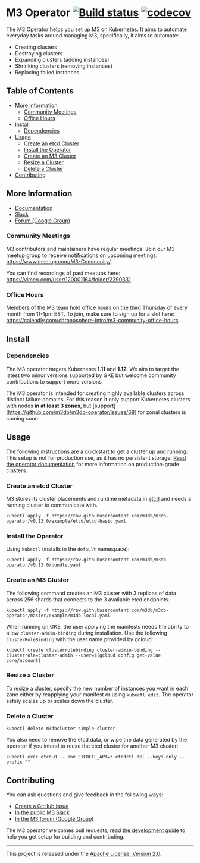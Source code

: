 # M3 Operator [![Build status](https://badge.buildkite.com/6cf88054469d7d59a584f618426dc2bd436f816daaf5000db8.svg)](https://buildkite.com/m3/m3db-operator) [![codecov](https://codecov.io/gh/m3db/m3db-operator/branch/master/graph/badge.svg)](https://codecov.io/gh/m3db/m3db-operator)

The M3 Operator helps you set up M3 on Kubernetes. It aims to automate everyday tasks around managing M3, specifically, it aims to automate:

-   Creating clusters
-   Destroying clusters
-   Expanding clusters (adding instances)
-   Shrinking clusters (removing instances)
-   Replacing failed instances

## Table of Contents

- [More Information](#more-information)
  - [Community Meetings](#community-meetings)
  - [Office Hours](#office-hours)
- [Install](#install)
  - [Dependencies](#dependencies)
- [Usage](#usage)
  - [Create an etcd Cluster](#create-an-etcd-cluster)
  - [Install the Operator](#install-the-operator)
  - [Create an M3 Cluster](#create-an-m3-cluster)
  - [Resize a Cluster](#resize-a-cluster)
  - [Delete a Cluster](#delete-a-cluster)
- [Contributing](#contributing)

## More Information

-   [Documentation](https://m3db.io/docs/operator/)
-   [Slack](http://bit.ly/m3slack)
-   [Forum (Google Group)](https://groups.google.com/forum/#!forum/m3db)

### Community Meetings

M3 contributors and maintainers have regular meetings. Join our M3 meetup group to receive notifications on upcoming meetings: <https://www.meetup.com/M3-Community/>.

You can find recordings of past meetups here: <https://vimeo.com/user/120001164/folder/2290331>.

### Office Hours

Members of the M3 team hold office hours on the third Thursday of every month from 11-1pm EST. To join, make sure to sign up for a slot here: <https://calendly.com/chronosphere-intro/m3-community-office-hours>.

## Install

### Dependencies

The M3 operator targets Kubernetes **1.11** and **1.12**. We aim to target the latest two minor versions supported by GKE but welcome community contributions to support more versions

The M3 operator is intended for creating highly available clusters across distinct failure domains. For this reason it only support Kubernetes clusters with nodes **in at least 3 zones**, but [support][https://github.com/m3db/m3db-operator/issues/68] for zonal clusters is coming soon.

## Usage

The following instructions are a quickstart to get a cluster up and running. This setup is not for production use, as it has no persistent storage. [Read the operator documentation](https://m3db.io/docs/operator/) for more information on production-grade clusters.

### Create an etcd Cluster

M3 stores its cluster placements and runtime metadata in [etcd](https://etcd.io/) and needs a running cluster to communicate with.

```shell
kubectl apply -f https://raw.githubusercontent.com/m3db/m3db-operator/v0.13.0/example/etcd/etcd-basic.yaml
```

### Install the Operator

Using `kubectl` (installs in the `default` namespace):

```shell
kubectl apply -f https://raw.githubusercontent.com/m3db/m3db-operator/v0.13.0/bundle.yaml
```

### Create an M3 Cluster

The following command creates an M3 cluster with 3 replicas of data across 256 shards that connects to the 3 available etcd endpoints.

```shell
kubectl apply -f https://raw.githubusercontent.com/m3db/m3db-operator/master/example/m3db-local.yaml
```

When running on GKE, the user applying the manifests needs the ability to allow `cluster-admin-binding` during installation. Use the following `ClusterRoleBinding` with the user name provided by gcloud:

```shell
kubectl create clusterrolebinding cluster-admin-binding --clusterrole=cluster-admin --user=$(gcloud config get-value core/account)
```

### Resize a Cluster

To resize a cluster, specify the new number of instances you want in each zone either by reapplying your manifest or using `kubectl edit`. The operator safely scales up or scales down the cluster.

### Delete a Cluster

```shell
kubectl delete m3dbcluster simple-cluster
```

You also need to remove the etcd data, or wipe the data generated by the operator if you intend to reuse the etcd cluster for another M3 cluster:

```shell
kubectl exec etcd-0 -- env ETCDCTL_API=3 etcdctl del --keys-only --prefix ""
```

## Contributing

You can ask questions and give feedback in the following ways:

-   [Create a GitHub issue](https://github.com/m3db/m3db-operator/issues)
-   [In the public M3 Slack](http://bit.ly/m3slack)
-   [In the M3 forum (Google Group)](https://groups.google.com/forum/#!forum/m3db)

The M3 operator welcomes pull requests, read [the development guide](CONTRIBUTING.md) to help you get setup for building and contributing.

* * *

This project is released under the [Apache License, Version 2.0](https://github.com/m3db/m3/blob/master/LICENSE).
